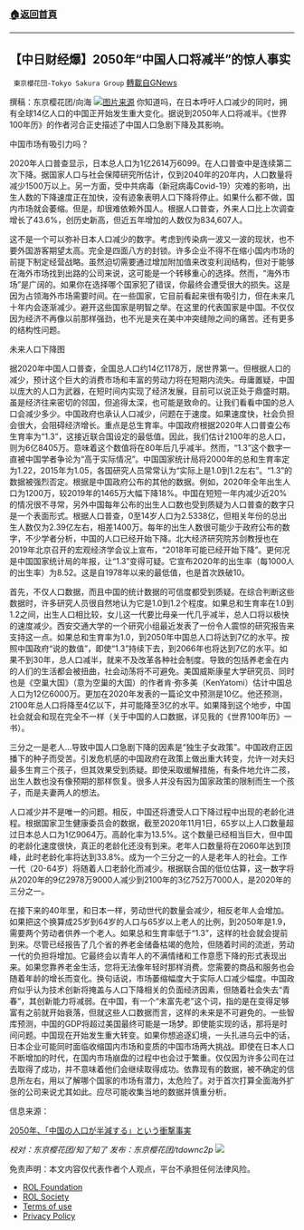 ###  [:house:返回首頁](https://github.com/ourhimalayas/txt)
---


## 【中日财经爆】2050年“中国人口将减半”的惊人事实
` 東京櫻花団-Tokyo Sakura Group` [轉載自GNews](https://gnews.org/zh-hans/1857124/)

撰稿：东京樱花团/向海
![](https://assets.gnews.org/wp-content/uploads/2022/01/1-131.png)[图片来源](https://new.qq.com/omn/20190921/20190921A0HUYA00.html?ADTAG=liebaobrowser&amp;pgv_ref=liebaobrowser&amp;name=liebaobrowser)
你知道吗，在日本呼吁人口减少的同时，拥有全球14亿人口的中国正开始发生重大变化。据说到2050年人口将减半。《世界100年历》的作者河合正史描述了中国人口急剧下降及其影响。

中国市场有吸引力吗？

2020年人口普查显示，日本总人口为1亿2614万6099。在人口普查中是连续第二次下降。据国家人口与社会保障研究所估计，仅到2040年的20年内，人口数量将减少1500万以上。另一方面，受中共病毒（新冠病毒Covid-19）灾难的影响，出生人数的下降速度正在加快，没有迹象表明人口下降将停止。如果什么都不做，国内市场就会萎缩。但是，却很难依赖外国人。根据人口普查，外来人口比上次调查增长了43.6%，创历史新高，但近五年增加的人数仅为834,607人。

这不是一个可以弥补日本人口减少的数字。考虑到传染病一波又一波的现状，也不要外国游客期望太高。完全是四面八方的封锁。许多企业不得不在缩小国内市场的前提下制定经营战略。虽然迫切需要通过增加附加值来改变利润结构，但对于能够在海外市场找到出路的公司来说，这可能是一个转移重心的选择。然而，“海外市场”是广阔的。如果你在选择哪个国家犯了错误，你最终会遭受很大的损失。这是因为占领海外市场需要时间。在一些国家，它目前看起来很有吸引力，但在未来几十年内会逐渐减少。避开这些国家是明智之举。在这里的代表国家是中国。不仅仅因为经济不再像以前那样强劲，也不光是夹在美中冲突缝隙之间的痛苦。还有更多的结构性问题。

未来人口下降图

据2020年中国人口普查，全国总人口约14亿1178万，居世界第一。但根据人口的减少，预计这个巨大的消费市场和丰富的劳动力将在短期内流失。毋庸置疑，中国以庞大的人口为武器，在短时间内实现了经济发展，目前可以说正处于鼎盛时期。虽是经济往来密切的邻国，但追得太深，也可能是致命的。让我们看看中国的总人口会减少多少。中国政府也承认人口减少，问题在于速度。如果速度快，社会负担会很大，会阻碍经济增长。重点是总生育率。中国政府根据2020年人口普查公布生育率为“1.3”，这接近联合国设定的最低值。因此，我们估计2100年的总人口，则为6亿8405万。意味着这个数值将在80年后几乎减半。然而，“1.3”这个数字一直被中国学者争论为“高于实际情况”。中国国家统计局将2000年的总和生育率定为1.22，2015年为1.05，各国研究人员常常认为“实际上是1.0到1.2左右”。“1.3”的数据被强烈否定。根据是中国政府公布的其他的数据。例如，2020年全年出生人口为1200万，较2019年的1465万大幅下降18%。中国在短短一年内减少近20%的情况很不寻常，另外中国每年公布的出生人口数也受到质疑为人口普查的数字只是一个表面形式。根据人口普查，0至14岁人口为2.5338亿，但相关年份的总出生人数仅为2.39亿左右，相差1400万。每年的出生人数很可能少于政府公布的数字，不少学者分析，中国的人口已经开始下降。北大经济研究院苏剑教授也在2019年北京召开的宏观经济学会议上宣布，“2018年可能已经开始下降”。更何况是中国国家统计局的年报，让“1.3”变得可疑。它宣布2020年的出生率（每1000人的出生率）为8.52。这是自1978年以来的最低值，也是首次跌破10。

首先，不仅人口数据，而且中国的统计数据的可信度都受到质疑。在综合判断这些数据时，许多研究人员很自然地认为它是1.0到1.2个程度。如果总和生育率在1.0到1.2之间，出生人口相比较，女儿这一代要比母亲一代几乎减半，总人口将以极快的速度减少。西安交通大学的一个研究小组最近发表了一份令人震惊的研究报告来支持这一点。如果总和生育率为1.0，到2050年中国总人口将达到7亿的水平。按照中国政府“说的数值”，即使“1.3”持续下去，到2066年也将达到7亿的水平。如果不到30年，总人口减半，就来不及改革各种社会制度。导致的包括养老金在内的人们的生活都会被扭曲，社会动荡将不可避免。美国威斯康星大学研究员、同时也是《空巢大国》（意为空巢的大国）的作者肯·弥多美（KenYatomi）估计中国总人口为12亿6000万。更加在2020年发表的一篇论文中预测是10亿。他还预测，2100年总人口将降至4亿以下，并可能降至3亿的水平。如果降到这个地步，中国社会就会和现在完全不一样（关于中国的人口数据，详见我的《世界100年历》一书）。

三分之一是老人…导致中国人口急剧下降的因素是“独生子女政策”。中国政府正因播下的种子而受苦。引发危机感的中国政府在政策上做出重大转变，允许一对夫妇最多生育三个孩子，但其效果受到质疑。即使采取缓解措施，有条件地允许二孩，出生人数也没有像预期的那样恢复。很多人并没有因为国家政策的限制而生一个孩子，而是夫妻两人的想法。

人口减少并不是唯一的问题。相反，中国还将遭受人口下降过程中出现的老龄化进程。根据国家卫生健康委员会的数据，截至2020年11月1日，65岁以上人口数量超过日本总人口为1亿9064万。高龄化率为13.5%。这个数量已经相当巨大，但中国的老龄化速度很快，真正的老龄化还没有到来。老年人口数量将在2060年达到顶峰，此时老龄化率将达到33.8%。成为一个三分之一的人是老年人的社会。工作一代（20-64岁）将随着人口老龄化而减少。根据联合国的低位估算，这一数字将从2020年的9亿2978万9000人减少到2100年的3亿752万7000人，是2020年的三分之一。

在接下来的40年里，和日本一样，劳动世代的数量会减少，相反老年人会增加。如果把这个换算成25岁到64岁的人口与65岁以上老人的比例，到2050年是1.9，需要两个劳动者供养一个老人。如果总和生育率低于“1.3”，这样的社会就会提前到来。尽管已经报告了几个省的养老金储备枯竭的危险，但随着时间的流逝，劳动一代的负担将增加。它最终会以青年人的不满情绪和工作意愿下降的形式表现出来。如果您靠养老金生活，您将无法像年轻时那样消费。您需要的商品和服务也会随着年龄的增长而变化。换句话说，市场萎缩幅度大于实际人口减少幅度。中国政府似乎认为技术创新将掩盖与人口下降相关的负面经济因素，但随着社会失去“青春”，其创新能力将减弱。在中国，有一个“未富先老”这个词，指的是在变得足够富有之前就开始衰落，但就这些人口数据而言，这样的未来是不可避免的。一些智库预测，中国的GDP将超过美国最终可能是一场梦。即使能实现的话，那将是时间问题。中国现在开始发生重大转变。如果你想追逐幻境，一头扎进乌云中的话，日本企业可能同时面临收缩国内市场和变质的中国市场两大挑战。即使在日本人口不断增加的时代，在国内市场崩盘的过程中也会过于繁重。仅仅因为许多公司在过去取得了成功，并不意味着他们会继续取得成功。依靠现有的数据，被不确定的信息所左右，用以了解哪个国家的市场有潜力，太危险了。对于首次打算全面海外扩张的公司来说尤其如此。应尽可能收集当地的数据并慎重分析。

信息来源：

[2050年、「中国の人口が半減する」という衝撃事実](https://news.yahoo.co.jp/articles/de2294f448623240c83e5d15aa26d8bac5ab9b63?page=3)

*校对：东京樱花团/知了知了
发布：东京樱花团/tdownc2p*
![](https://assets.gnews.org/wp-content/uploads/2021/12/yht.jpg)
 

免责声明：本文内容仅代表作者个人观点，平台不承担任何法律风险。

- [ROL Foundation](https://rolfoundation.org/)
- [ROL Society](https://rolsociety.org/)
- [Terms of use](https://gnews.org/terms-of-use-3/)
- [Privacy Policy](https://gnews.org/privacy-policy/)
